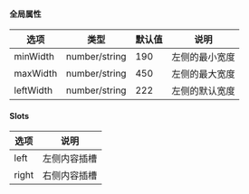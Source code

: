 #### 全局属性
| 选项            | 类型     | 默认值 | 说明                 |
|---------------|--------|-----|--------------------|
| minWidth | number/string  | 190  | 左侧的最小宽度                |
| maxWidth      | number/string | 450 | 左侧的最大宽度      |
| leftWidth  | number/string | 222   | 左侧的默认宽度             |

#### Slots
| 选项             | 说明                 |
|-----------------|--------------------|
| left | 左侧内容插槽 |
| right | 右侧内容插槽 |
